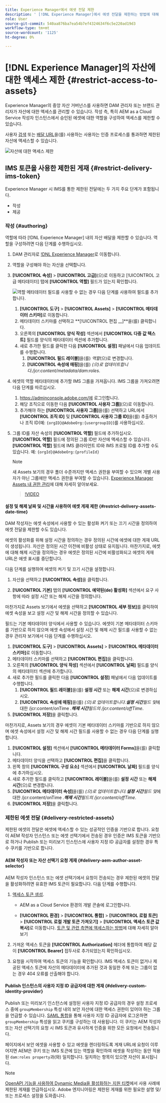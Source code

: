 ```yaml
---
title: Experience Manager에서 에셋 전달 제한
description: ' [!DNL Experience Manager]에서 에셋 전달을 제한하는 방법에 대해 알아봅니다.'
role: User
source-git-commit: 540aa876ba7ea54b7ef4324634f6c5e220ad19d3
workflow-type: tm+mt
source-wordcount: '1125'
ht-degree: 0%

---
```


# [!DNL Experience Manager]의 자산에 대한 액세스 제한 {#restrict-access-to-assets}

Experience Manager의 중앙 자산 거버넌스를 사용하면 DAM 관리자 또는 브랜드 관리자가 자산에 대한 액세스를 관리할 수 있습니다. 작성 측, 특히 AEM as a Cloud Service 작성자 인스턴스에서 승인된 에셋에 대한 역할을 구성하여 액세스를 제한할 수 있습니다.

사용자 [검색](search-assets-api.md) 또는 [배달 URL](deliver-assets-apis.md)을(를) 사용하는 사용자는 인증 프로세스를 통과하면 제한된 자산에 액세스할 수 있습니다.

![자산에 대한 액세스 제한](/help/assets/assets/restricted-access.png)

## IMS 토큰을 사용한 제한된 게재 {#restrict-delivery-ims-token}

Experience Manager 시 IMS를 통한 제한된 전달에는 두 가지 주요 단계가 포함됩니다.

* 작성
* 제공

### 작성 {#authoring}

역할에 따라 [!DNL Experience Manager] 내의 자산 배달을 제한할 수 있습니다. 역할을 구성하려면 다음 단계를 수행하십시오.

1. DAM 관리자로 [!DNL Experience Manager](으)로 이동합니다.
1. 역할을 구성해야 하는 자산을 선택합니다.
1. **[!UICONTROL 속성]** > **[!UICONTROL 고급]**(으)로 이동하고 [!UICONTROL 고급 메타데이터] 탭에 **[!UICONTROL 역할]** 필드가 있는지 확인합니다.

   ![역할 메타데이터](/help/assets/assets/roles_metadata.jpg)
필드를 사용할 수 없는 경우 다음 단계를 사용하여 필드를 추가합니다.

   1. **[!UICONTROL 도구]** > **[!UICONTROL Assets]** > **[!UICONTROL 메타데이터 스키마]**&#x200B;로 이동합니다.
   1. 메타데이터 스키마를 선택하고 **[!UICONTROL 편집 __]**을(를) 클릭합니다.
   1. 오른쪽의 **[!UICONTROL 양식 작성]** 섹션에서 **[!UICONTROL 다중 값 텍스트]** 필드를 양식의 메타데이터 섹션에 추가합니다.
   1. 새로 추가한 필드를 클릭한 다음 **[!UICONTROL 설정]** 패널에서 다음 업데이트를 수행합니다.
      1. **[!UICONTROL 필드 레이블]**&#x200B;을(를) _역할_(으)로 변경합니다.
      1. **[!UICONTROL 속성에 매핑]**&#x200B;을(를) _(으)로 업데이트합니다./jcr:content/metadata/dam:roles_.

1. 에셋의 역할 메타데이터에 추가할 IMS 그룹을 가져옵니다. IMS 그룹을 가져오려면 다음 단계를 따르십시오.
   1. https://adminconsole.adobe.com/에 로그인합니다.
   1. 해당 조직으로 이동한 다음 **[!UICONTROL 사용자 그룹]**(으)로 이동합니다.
   1. 추가해야 하는 **[!UICONTROL 사용자 그룹]**&#x200B;을(를) 선택하고 URL에서 **[!UICONTROL 조직 ID]** 및 **[!UICONTROL 사용자 그룹 ID]**&#x200B;을(를) 추출하거나 조직 ID(예: `{orgID}@AdobeOrg:{usergroupID}`)를 사용하십시오.

1. 그룹 ID를 자산 속성의 **[!UICONTROL 역할]** 필드에 추가하십시오. <br>
**[!UICONTROL 역할]** 필드에 정의된 그룹 ID만 자산에 액세스할 수 있습니다. **[!UICONTROL 역할]** 필드에 IMS 클라이언트 ID와 IMS 프로필 ID를 추가할 수도 있습니다. 예: `{orgId}@AdobeOrg:{profileId}`

   >[!NOTE]
   >
   >새 Assets 보기의 경우 폴더 수준까지만 액세스 권한을 부여할 수 있으며 개별 사용자가 아닌 그룹에만 액세스 권한을 부여할 수 있습니다. [Experience Manager Assets 내 권한 관리](https://experienceleague.adobe.com/en/docs/experience-manager-assets-essentials/help/get-started-admins/folder-access/manage-permissions)에 대해 자세히 알아보세요.

   >[!VIDEO](https://video.tv.adobe.com/v/3427429)

#### 설정 및 해제 날짜 및 시간을 사용하여 에셋 게재 제한 {#restrict-delivery-assets-date-time}

DAM 작성자는 에셋 속성에서 사용할 수 있는 활성화 켜기 또는 끄기 시간을 정의하여 에셋 전달을 제한할 수도 있습니다.

에셋의 활성화를 위해 설정 시간을 정의하는 경우 정의된 시간에 에셋에 대한 게재 URL이 생성됩니다. 자산은 정의된 시간 이전에 비활성 상태로 유지됩니다. 마찬가지로, 에셋에 대해 해제 시간을 정의하는 경우 에셋은 정의된 시간에 비활성화되고 에셋의 게재 URL은 에셋 표시를 중단합니다.

다음 단계를 실행하여 에셋의 켜기 및 끄기 시간을 설정합니다.

1. 자산을 선택하고 **[!UICONTROL 속성]**&#x200B;을 클릭합니다.

1. **[!UICONTROL 기본]** 탭의 **[!UICONTROL 예약된(de) 활성화]** 섹션에서 요구 사항에 따라 설정 시간 또는 해제 시간을 정의합니다.

마찬가지로 Assets 보기에서 에셋을 선택하고 **[!UICONTROL 세부 정보]**&#x200B;를 클릭하여 에셋 속성을 보고 설정 시간 및 해제 시간을 정의할 수 있습니다.

필드는 기본 메타데이터 양식에서 사용할 수 있습니다. 에셋이 기본 메타데이터 스키마를 기반으로 하지 않으며 에셋 속성에서 설정 시간 및 해제 시간 필드를 사용할 수 없는 경우 관리자 보기에서 다음 단계를 수행하십시오.

1. **[!UICONTROL 도구]** > **[!UICONTROL Assets]** > **[!UICONTROL 메타데이터 스키마]**&#x200B;로 이동합니다.
1. 메타데이터 스키마를 선택하고 **[!UICONTROL 편집]**&#x200B;을 클릭합니다.
1. 오른쪽의 **[!UICONTROL 양식 작성]** 섹션에서 **[!UICONTROL 날짜]** 필드를 양식의 메타데이터 섹션에 추가합니다.
1. 새로 추가한 필드를 클릭한 다음 **[!UICONTROL 설정]** 패널에서 다음 업데이트를 수행합니다.
   1. **[!UICONTROL 필드 레이블]**&#x200B;을(를) **설정 시간** 또는 **해제 시간**(으)로 변경하십시오.
   1. **[!UICONTROL 속성에 매핑]**&#x200B;을(를) _(으)로 업데이트합니다.**설정 시간**필드 및_&#x200B;에 대한 /jcr:content/onTime _.**해제 시간**필드의 /jcr:content/offTime_.
1. **[!UICONTROL 저장]**&#x200B;을 클릭합니다.

마찬가지로, Assets 보기의 경우 에셋이 기본 메타데이터 스키마를 기반으로 하지 않으며 에셋 속성에서 설정 시간 및 해제 시간 필드를 사용할 수 없는 경우 다음 단계를 실행합니다.

1. **[!UICONTROL 설정]** 섹션에서 **[!UICONTROL 메타데이터 Forms]**&#x200B;을(를) 클릭합니다.
1. 메타데이터 양식을 선택하고 **[!UICONTROL 편집]**&#x200B;을 클릭합니다.
1. 왼쪽 창의 **[!UICONTROL 구성 요소]** 섹션에서 **[!UICONTROL 날짜]** 필드를 양식에 추가하십시오.
1. 새로 추가한 필드를 클릭하고 **[!UICONTROL 레이블]**&#x200B;을(를) **설정 시간** 또는 **해제 시간**(으)로 변경합니다.
1. **[!UICONTROL 메타데이터 속성]**&#x200B;을(를) _(으)로 업데이트합니다.**설정 시간**필드 및_&#x200B;에 대한 /jcr:content/onTime _.**해제 시간**필드의 /jcr:content/offTime_.
1. **[!UICONTROL 저장]**&#x200B;을 클릭합니다.



### 제한된 에셋 전달 {#delivery-restricted-assets}

제한된 에셋의 전달은 에셋에 액세스할 수 있는 성공적인 인증을 기반으로 합니다. 요청이 AEM 작성자 인스턴스 또는 에셋 선택기에서 전송된 경우 인증은 IMS 토큰을 기반으로 하거나 Publish 또는 미리보기 인스턴스에 사용자 지정 ID 공급자를 설정한 경우 특수 쿠키를 기반으로 합니다.

#### AEM 작성자 또는 자산 선택기 요청 게재 {#delivery-aem-author-asset-selector}

AEM 작성자 인스턴스 또는 에셋 선택기에서 요청이 전송되는 경우 제한된 에셋의 전달을 활성화하려면 유효한 IMS 토큰이 필요합니다. 다음 단계를 수행합니다.

1. [액세스 토큰 생성](https://experienceleague.adobe.com/docs/experience-manager-cloud-service/content/implementing/developing/generating-access-tokens-for-server-side-apis.html?lang=en#generating-the-access-token).
   * AEM as a Cloud Service 환경의 개발 콘솔에 로그인합니다.

   * **[!UICONTROL 환경]** > **[!UICONTROL 통합]** > **[!UICONTROL 로컬 토큰]** > **[!UICONTROL 로컬 개발 토큰 가져오기]** > **[!UICONTROL 액세스 토큰 값 복사]**&#x200B;로 이동합니다. [토큰 및 관련 측면에 액세스하는 방법](https://experienceleague.adobe.com/docs/experience-manager-cloud-service/content/implementing/developing/generating-access-tokens-for-server-side-apis.html?lang=en#generating-the-access-token)에 대해 자세히 알아보기

1. 가져온 액세스 토큰을 **[!UICONTROL Authorization]** 헤더에 통합하여 해당 값이 **[!UICONTROL Bearer]** 접두사로 추가되었는지 확인하십시오.

1. 요청을 시작하여 액세스 토큰의 기능을 확인합니다. IMS 액세스 토큰이 없거나 제공된 액세스 토큰에 자산의 메타데이터에 추가된 것과 동일한 주체 또는 그룹이 없는 경우 404 오류를 산출해야 합니다.

#### Publish 인스턴스의 사용자 지정 ID 공급자에 대한 게재 {#delivery-custom-identity-provider}

Publish 또는 미리보기 인스턴스에 설정된 사용자 지정 ID 공급자의 경우 설정 프로세스 중에 `groupMembership` 특성 내의 보안 자산에 대한 액세스 권한이 있어야 하는 그룹을 언급할 수 있습니다. [SAML 통합](https://experienceleague.adobe.com/en/docs/experience-manager-learn/cloud-service/authentication/saml-2-0)을 통해 사용자 지정 ID 공급자에 로그온하면 `groupMembership` 특성을 읽고 쿠키를 구성하는 데 사용됩니다. 이 쿠키는 AEM 작성자 또는 자산 선택기의 요청 시 IMS 토큰과 유사하게 인증을 위한 모든 요청에서 전송됩니다.

페이지에서 보안 에셋을 사용할 수 있고 에셋을 렌더링하도록 게재 URL에 요청이 이루어지면 AEM은 쿠키 또는 IMS 토큰에 있는 역할을 확인하여 에셋을 작성하는 동안 적용된 `dam:roles property`과(와) 일치합니다. 일치하는 항목이 있으면 자산이 표시됩니다.

>[!NOTE]
>
> [OpenAPI 기능을 사용하여 Dynamic Media을 활성화하는 지원 티켓](/help/assets/dynamic-media-open-apis-overview.md#how-to-enable-the-dynamic-media-with-openapi-capabilities)에서 사용 사례에 제한된 게재를 언급하십시오. Adobe 엔지니어링은 제한된 게재를 위한 필요한 설명 및/또는 프로세스 설정을 도와줍니다.
